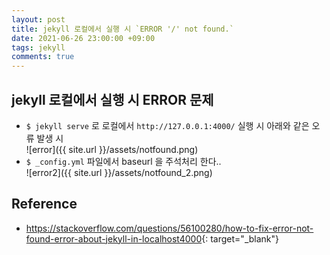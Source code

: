 ```yaml
---
layout: post
title: jekyll 로컬에서 실행 시 `ERROR '/' not found.`
date: 2021-06-26 23:00:00 +09:00
tags: jekyll
comments: true
---
```


## jekyll 로컬에서 실행 시 ERROR 문제
- `$ jekyll serve` 로 로컬에서 `http://127.0.0.1:4000/` 실행 시 아래와 같은 오류 발생 시    
  ![error]({{ site.url }}/assets/notfound.png)
- `$ _config.yml` 파일에서 baseurl 을 주석처리 한다..    
  ![error2]({{ site.url }}/assets/notfound_2.png)

##  Reference
- <https://stackoverflow.com/questions/56100280/how-to-fix-error-not-found-error-about-jekyll-in-localhost4000>{: target="_blank"} 
